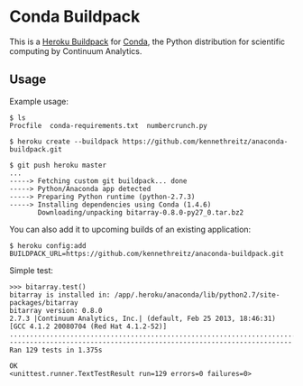Conda Buildpack
===============

This is a [Heroku Buildpack](https://devcenter.heroku.com/articles/buildpacks) for [Conda](http://docs.continuum.io/conda/), the Python distribution for scientific computing by Continuum Analytics.


Usage
-----

Example usage:

    $ ls
    Procfile  conda-requirements.txt  numbercrunch.py

    $ heroku create --buildpack https://github.com/kennethreitz/anaconda-buildpack.git

    $ git push heroku master
    ...
    -----> Fetching custom git buildpack... done
    -----> Python/Anaconda app detected
    -----> Preparing Python runtime (python-2.7.3)
    -----> Installing dependencies using Conda (1.4.6)
           Downloading/unpacking bitarray-0.8.0-py27_0.tar.bz2

You can also add it to upcoming builds of an existing application:

    $ heroku config:add BUILDPACK_URL=https://github.com/kennethreitz/anaconda-buildpack.git


Simple test:

    >>> bitarray.test()
    bitarray is installed in: /app/.heroku/anaconda/lib/python2.7/site-packages/bitarray
    bitarray version: 0.8.0
    2.7.3 |Continuum Analytics, Inc.| (default, Feb 25 2013, 18:46:31)
    [GCC 4.1.2 20080704 (Red Hat 4.1.2-52)]
    .................................................................................................................................
    ----------------------------------------------------------------------
    Ran 129 tests in 1.375s

    OK
    <unittest.runner.TextTestResult run=129 errors=0 failures=0>